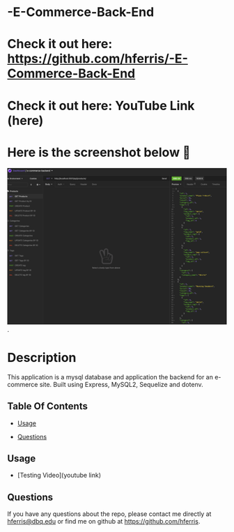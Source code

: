 # -E-Commerce-Back-End
# Check it out here: https://github.com/hferris/-E-Commerce-Back-End 
# Check it out here: YouTube Link (here)
# Here is the screenshot below :star_struck:
![Alt text](./imgs/ScreenShot.png?raw=true "Screenshot").


# Description
This application is a mysql database and application the backend for an e-commerce site. Built using Express, MySQL2, Sequelize and dotenv.

## Table Of Contents

* [Usage](#usage)

* [Questions](#questions)

## Usage
* [Testing Video](youtube link)

## Questions
If you have any questions about the repo, please contact me directly at hferris@dbq.edu or find me on github at https://github.com/hferris.